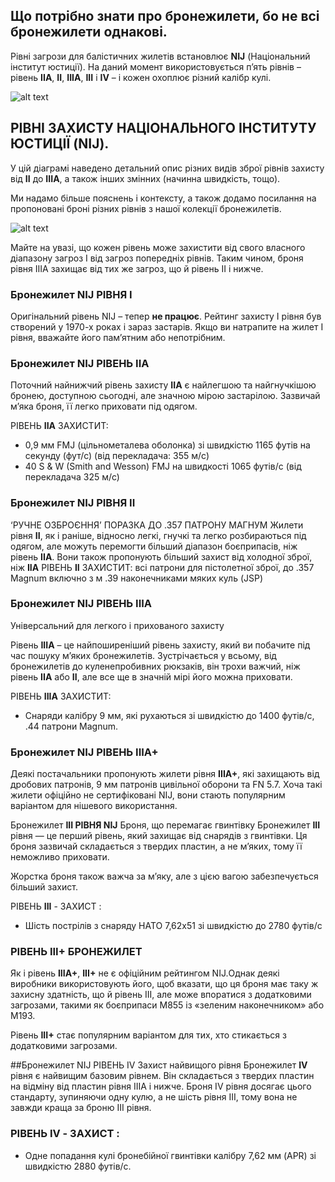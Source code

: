 ## Що потрібно знати про бронежилети, бо не всі бронежилети однакові.
Рівні загрози для балістичних жилетів встановлює **NIJ** (Національний інститут юстиції). На даний момент використовується п’ять рівнів – рівень **IIA**, **II**, **IIIA**, **III** і **IV** – і кожен охоплює різний калібр кулі.


![alt text](https://freeukr.github.io/tedefo/images/NIIJ_LEVEL_OF_PROTECTION.png)


## РІВНІ ЗАХИСТУ НАЦІОНАЛЬНОГО ІНСТИТУТУ ЮСТИЦІЇ (NIJ).

У цій діаграмі наведено детальний опис різних видів зброї рівнів захисту від **II** до **IIIA**, а також інших змінних (начинна швидкість, тощо).

Ми надамо більше пояснень і контексту, а також додамо посилання на пропоновані броні різних рівнів з нашої колекції бронежилетів.


![alt text](https://freeukr.github.io/tedefo/images/NIIJ_LEVEL_SHOT_PROTECTION.png)

Майте на увазі, що кожен рівень може захистити від свого власного діапазону загроз І від загроз попередніх рівнів. Таким чином, броня рівня IIIA захищає від тих же загроз, що й рівень II і нижче.

### Бронежилет  NIJ РІВНЯ I

Оригінальний рівень NIJ – тепер **не працює**. Рейтинг захисту I рівня був створений у 1970-х роках і зараз застарів. Якщо ви натрапите на жилет I рівня, вважайте його пам’ятним або непотрібним.

### Бронежилет NIJ РІВЕНЬ IIA

Поточний найнижчий рівень захисту **IIA** є найлегшою та найгнучкішою бронею, доступною сьогодні, але значною мірою застарілою. Зазвичай м’яка броня, її легко приховати під одягом.

РІВЕНЬ **IIA** ЗАХИСТИТ:
- 0,9 мм FMJ (цільнометалева оболонка) зі швидкістю 1165 футів на секунду (фут/с) (від перекладача: 355 м/с)
- 40 S & W (Smith and Wesson) FMJ на швидкості 1065 футів/с (від перекладача 325 м/с)

### Бронежилет NIJ РІВНЯ II

‘РУЧНЕ ОЗБРОЄННЯ’ ПОРАЗКА ДО .357 ПАТРОНУ МАГНУМ
Жилети рівня **II**, як і раніше, відносно легкі, гнучкі та легко розбираються під одягом, але можуть перемогти більший діапазон боєприпасів, ніж рівень **IIA**. Вони також пропонують більший захист від холодної зброї, ніж **IIA**
РІВЕНЬ **II** ЗАХИСТИТ:
всі патрони для пістолетної зброї, до .357 Magnum включно з м .39 наконечниками  мяких куль (JSP)

### Бронежилет NIJ РІВЕНЬ IIIA

Універсальний для легкого і прихованого захисту

Рівень **IIIA** – це найпоширеніший рівень захисту, який ви побачите під час пошуку м’яких бронежилетів.
Зустрічається у всьому, від бронежилетів до куленепробивних рюкзаків, він трохи важчий, ніж рівень **IIA** або **II**, але все ще в значній мірі його можна приховати.

РІВЕНЬ **IIIA** ЗАХИСТИТ:
- Снаряди калібру 9 мм, які рухаються зі швидкістю до 1400 футів/с, .44 патрони Magnum.

### Бронежилет NIJ РІВЕНЬ ІІІА+
Деякі постачальники пропонують жилети рівня **IIIA+**, які захищають від дробових патронів, 9 мм патронів цивільної оборони та FN 5.7. Хоча такі жилети офіційно не сертифіковані NIJ, вони стають популярним варіантом для нішевого використання.

Бронежилет **III РІВНЯ NIJ**
Броня, що перемагає гвинтівку
Бронежилет **III** рівня — це перший рівень, який захищає від снарядів з гвинтівки. Ця броня зазвичай складається з твердих пластин, а не м’яких, тому її неможливо приховати.

Жорстка броня також важча за м’яку, але з цією вагою забезпечується більший захист.

РІВЕНЬ **III** - ЗАХИСТ :
 - Шість пострілів з снаряду НАТО 7,62x51 зі швидкістю до 2780 футів/с

### РІВЕНЬ III+ БРОНЕЖИЛЕТ
Як і рівень **IIIA+**, **III+** не є офіційним рейтингом NIJ.Однак деякі виробники використовують його, щоб вказати, що ця броня має таку ж захисну здатність, що й рівень III, але може впоратися з додатковими загрозами, такими як боєприпаси M855 із «зеленим наконечником» або M193.

Рівень **III+** стає популярним варіантом для тих, хто стикається з додатковими загрозами.

##Бронежилет NIJ РІВЕНЬ IV
Захист найвищого рівня
Бронежилет **IV** рівня є найвищим базовим рівнем. Він складається з твердих пластин на відміну від пластин рівня IIIA і нижче. Броня IV рівня досягає цього стандарту, зупиняючи одну кулю, а не шість рівня III, тому вона не завжди краща за броню III рівня.

### РІВЕНЬ IV - ЗАХИСТ :
- Одне попадання кулі бронебійної гвинтівки калібру 7,62 мм (APR) зі швидкістю 2880 футів/с.
